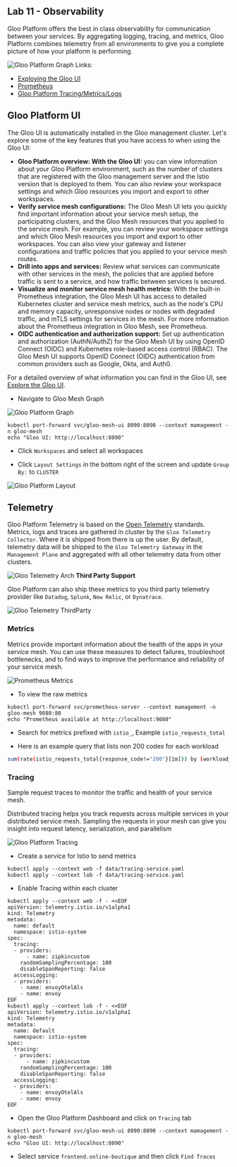 ## Lab 11 - Observability <a name="lab-11---observability-"></a>


Gloo Platform offers the best in class observability for communication between your services. By aggregating logging, tracing, and metrics, Gloo Platform combines telemetry from all environments to give you a complete picture of how your platform is performing. 

![Gloo Platform Graph](images/gloo-platform-graph.png)
Links:
* [Exploying the Gloo UI](https://docs.solo.io/gloo-mesh-enterprise/latest/observability/tools/dashboard/ui-overview/)
* [Prometheus](https://docs.solo.io/gloo-mesh-enterprise/latest/observability/tools/prometheus/)
* [Gloo Platform Tracing/Metrics/Logs](https://docs.solo.io/gloo-mesh-enterprise/latest/observability/mesh/)

## Gloo Platform UI

The Gloo UI is automatically installed in the Gloo management cluster. Let's explore some of the key features that you have access to when using the Gloo UI:

* **Gloo Platform overview: With the Gloo UI:** you can view information about your Gloo Platform environment, such as the number of clusters that are registered with the Gloo management server and the Istio version that is deployed to them. You can also review your workspace settings and which Gloo resources you import and export to other workspaces.
* **Verify service mesh configurations:** The Gloo Mesh UI lets you quickly find important information about your service mesh setup, the participating clusters, and the Gloo Mesh resources that you applied to the service mesh. For example, you can review your workspace settings and which Gloo Mesh resources you import and export to other workspaces. You can also view your gateway and listener configurations and traffic policies that you applied to your service mesh routes.
* **Drill into apps and services:** Review what services can communicate with other services in the mesh, the policies that are applied before traffic is sent to a service, and how traffic between services is secured.
* **Visualize and monitor service mesh health metrics:** With the built-in Prometheus integration, the Gloo Mesh UI has access to detailed Kubernetes cluster and service mesh metrics, such as the node's CPU and memory capacity, unresponsive nodes or nodes with degraded traffic, and mTLS settings for services in the mesh. For more information about the Prometheus integration in Gloo Mesh, see Prometheus.
* **OIDC authentication and authorization support:** Set up authentication and authorization (AuthN/AuthZ) for the Gloo Mesh UI by using OpenID Connect (OIDC) and Kubernetes role-based access control (RBAC). The Gloo Mesh UI supports OpenID Connect (OIDC) authentication from common providers such as Google, Okta, and Auth0.

For a detailed overview of what information you can find in the Gloo UI, see [Explore the Gloo UI](https://docs.solo.io/gloo-mesh-enterprise/latest/observability/tools/dashboard/ui-overview/).

* Navigate to Gloo Mesh Graph

![Gloo Platform Graph](images/gloo-platform-graph.png)
```shell
kubectl port-forward svc/gloo-mesh-ui 8090:8090 --context mamagement -n gloo-mesh
echo "Gloo UI: http://localhost:8090"
```

* Click `Workspaces` and select all workspaces

* Click `Layout Settings` in the bottom right of the screen and update `Group By:` to `CLUSTER`

![Gloo Platform Layout](images/gloo-platform-graph-layout.png)
## Telemetry

Gloo Platform Telemetry is based on the [Open Telemetry](https://opentelemetry.io/) standards. Metrics, logs and traces are gathered in cluster by the `Gloo Telemetry Collector`. Where it is shipped from there is up the user. By default, telemetry data will be shipped to the `Gloo Telemetry Gateway` in the `Management Plane` and aggregated with all other telemetry data from other clusters.

![Gloo Telemetry Arch](images/gloo-platform-telemetry.png)
**Third Party Support**

Gloo Platform can also ship these metrics to you third party telemetry provider like `Datadog`, `Splunk`, `New Relic`, or `Dynatrace`. 

![Gloo Telemetry ThirdParty](images/external-telemetry.png)
### Metrics

Metrics provide important information about the health of the apps in your service mesh. You can use these measures to detect failures, troubleshoot bottlenecks, and to find ways to improve the performance and reliability of your service mesh.

![Prometheus Metrics](images/prometheus-metrics.png)
* To view the raw metrics
```shell
kubectl port-forward svc/prometheus-server --context mamagement -n gloo-mesh 9080:80
echo "Prometheus available at http://localhost:9080"
```

* Search for metrics prefixed with `istio_`, Example `istio_requests_total`

* Here is an example query that lists non 200 codes for each workload
```bash
sum(rate(istio_requests_total{response_code!="200"}[1m])) by (workload_id,response_code)
```

### Tracing

Sample request traces to monitor the traffic and health of your service mesh.

Distributed tracing helps you track requests across multiple services in your distributed service mesh. Sampling the requests in your mesh can give you insight into request latency, serialization, and parallelism

![Gloo Platform Tracing](images/jaeger.png)


* Create a service for Istio to send metrics
```shell
kubectl apply --context web -f data/tracing-service.yaml
kubectl apply --context lob -f data/tracing-service.yaml
```

* Enable Tracing within each cluster
```shell
kubectl apply --context web -f - <<EOF
apiVersion: telemetry.istio.io/v1alpha1
kind: Telemetry
metadata:
  name: default
  namespace: istio-system
spec:
  tracing:
  - providers:
      - name: zipkincustom
    randomSamplingPercentage: 100
    disableSpanReporting: false
  accessLogging:
  - providers:
    - name: envoyOtelAls
    - name: envoy
EOF
kubectl apply --context lob -f - <<EOF
apiVersion: telemetry.istio.io/v1alpha1
kind: Telemetry
metadata:
  name: default
  namespace: istio-system
spec:
  tracing:
  - providers:
      - name: zipkincustom
    randomSamplingPercentage: 100
    disableSpanReporting: false
  accessLogging:
  - providers:
    - name: envoyOtelAls
    - name: envoy
EOF
```

* Open the Gloo Platform Dashboard and click on `Tracing` tab
```shell
kubectl port-forward svc/gloo-mesh-ui 8090:8090 --context mamagement -n gloo-mesh
echo "Gloo UI: http://localhost:8090"
```

* Select service `frontend.online-boutique` and then click `Find Traces`

